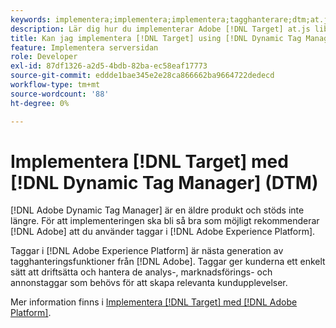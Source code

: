 ```yaml
---
keywords: implementera;implementera;implementera;tagghanterare;dtm;at.js;dynamisk tagghantering
description: Lär dig hur du implementerar Adobe [!DNL Target] at.js library using the legacy Dynamic Tag Management (DTM). Tags in [!DNL Adobe Experience Platform] är den metod du föredrar att implementera [!DNL Target].
title: Kan jag implementera [!DNL Target] using [!DNL Dynamic Tag Manager] (DTM)?
feature: Implementera serversidan
role: Developer
exl-id: 87df1326-a2d5-4bdb-82ba-ec58eaf17773
source-git-commit: eddde1bae345e2e28ca866662ba9664722dedecd
workflow-type: tm+mt
source-wordcount: '88'
ht-degree: 0%

---
```


# Implementera [!DNL Target] med [!DNL Dynamic Tag Manager] (DTM)

[!DNL Adobe Dynamic Tag Manager] är en äldre produkt och stöds inte längre. För att implementeringen ska bli så bra som möjligt rekommenderar [!DNL Adobe] att du använder taggar i [!DNL Adobe Experience Platform].

Taggar i [!DNL Adobe Experience Platform] är nästa generation av tagghanteringsfunktioner från [!DNL Adobe]. Taggar ger kunderna ett enkelt sätt att driftsätta och hantera de analys-, marknadsförings- och annonstaggar som behövs för att skapa relevanta kundupplevelser.

Mer information finns i [Implementera [!DNL Target] med [!DNL Adobe Platform]](/help/c-implementing-target/c-implementing-target-for-client-side-web/how-to-deployatjs/cmp-implementing-target-using-adobe-launch.md).

